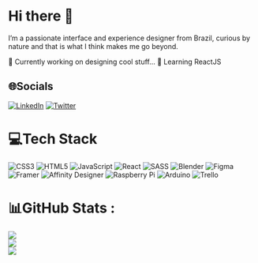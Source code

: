 # Hi there 👋
I’m a passionate interface and experience designer from Brazil, curious by nature and that is what I think makes me go beyond.

🔭 Currently working on designing cool stuff...
🌱 Learning ReactJS


## 🌐Socials
[![LinkedIn](https://img.shields.io/badge/LinkedIn-%230077B5.svg?logo=linkedin&logoColor=white)](https://linkedin.com/in/alexandreschrammel) [![Twitter](https://img.shields.io/badge/Twitter-%231DA1F2.svg?logo=Twitter&logoColor=white)](https://twitter.com/AleSchrammel) 

# 💻Tech Stack
![CSS3](https://img.shields.io/badge/css3-%231572B6.svg?style=for-the-badge&logo=css3&logoColor=white) ![HTML5](https://img.shields.io/badge/html5-%23E34F26.svg?style=for-the-badge&logo=html5&logoColor=white) ![JavaScript](https://img.shields.io/badge/javascript-%23323330.svg?style=for-the-badge&logo=javascript&logoColor=%23F7DF1E) ![React](https://img.shields.io/badge/react-%2320232a.svg?style=for-the-badge&logo=react&logoColor=%2361DAFB) ![SASS](https://img.shields.io/badge/SASS-hotpink.svg?style=for-the-badge&logo=SASS&logoColor=white) ![Blender](https://img.shields.io/badge/blender-%23F5792A.svg?style=for-the-badge&logo=blender&logoColor=white) 	![Figma](https://img.shields.io/badge/figma-%23F24E1E.svg?style=for-the-badge&logo=figma&logoColor=white) ![Framer](https://img.shields.io/badge/Framer-black?style=for-the-badge&logo=framer&logoColor=blue) ![Affinity Designer](https://img.shields.io/badge/affinitydesginer-%231B72BE.svg?style=for-the-badge&logo=affinity-designer&logoColor=white) ![Raspberry Pi](https://img.shields.io/badge/-RaspberryPi-C51A4A?style=for-the-badge&logo=Raspberry-Pi) ![Arduino](https://img.shields.io/badge/-Arduino-00979D?style=for-the-badge&logo=Arduino&logoColor=white) ![Trello](https://img.shields.io/badge/Trello-%23026AA7.svg?style=for-the-badge&logo=Trello&logoColor=white)
# 📊GitHub Stats :
![](https://github-readme-stats.vercel.app/api?username=TheAleSch&theme=vue-dark&hide_border=true&include_all_commits=true&count_private=true)<br/>
![](https://github-readme-streak-stats.herokuapp.com/?user=TheAleSch&theme=vue-dark&hide_border=true)<br/>
![](https://github-readme-stats.vercel.app/api/top-langs/?username=TheAleSch&theme=vue-dark&hide_border=true&include_all_commits=true&count_private=true&layout=compact)
